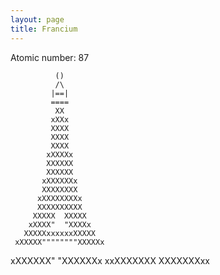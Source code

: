 ```yaml
---
layout: page
title: Francium
---
```


Atomic number: 87


              ()
              /\
             |==|
             ====
              XX
             xXXx
             XXXX
             XXXX
             XXXX
            xXXXXx
            XXXXXX
            XXXXXX
           xXXXXXXx
           XXXXXXXX
          xXXXXXXXXx
          XXXXXXXXXX
         XXXXX  XXXXX
        xXXXX"  "XXXXx
       XXXXXxxxxxxXXXXX
     xXXXXX""""""""XXXXXx
   xXXXXXX"        "XXXXXXx
xxXXXXXXX            XXXXXXXxx
